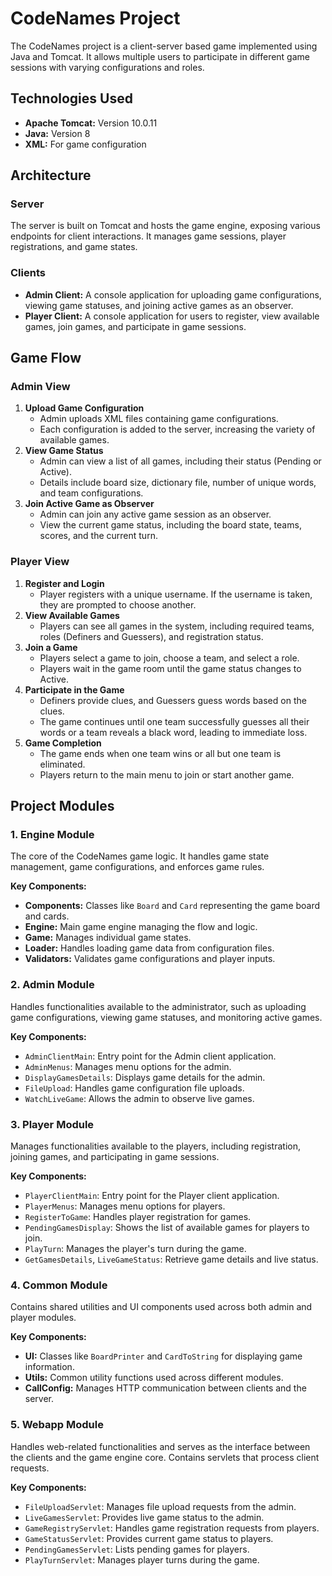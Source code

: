 # CodeNames Project

The CodeNames project is a client-server based game implemented using Java and Tomcat. It allows multiple users to participate in different game sessions with varying configurations and roles.

## Technologies Used
- **Apache Tomcat:** Version 10.0.11
- **Java:** Version 8
- **XML:** For game configuration

## Architecture

### Server
The server is built on Tomcat and hosts the game engine, exposing various endpoints for client interactions. It manages game sessions, player registrations, and game states.

### Clients
- **Admin Client:** A console application for uploading game configurations, viewing game statuses, and joining active games as an observer.
- **Player Client:** A console application for users to register, view available games, join games, and participate in game sessions.

## Game Flow

### Admin View
1. **Upload Game Configuration**
   - Admin uploads XML files containing game configurations.
   - Each configuration is added to the server, increasing the variety of available games.
2. **View Game Status**
   - Admin can view a list of all games, including their status (Pending or Active).
   - Details include board size, dictionary file, number of unique words, and team configurations.
3. **Join Active Game as Observer**
   - Admin can join any active game session as an observer.
   - View the current game status, including the board state, teams, scores, and the current turn.

### Player View
1. **Register and Login**
   - Player registers with a unique username. If the username is taken, they are prompted to choose another.
2. **View Available Games**
   - Players can see all games in the system, including required teams, roles (Definers and Guessers), and registration status.
3. **Join a Game**
   - Players select a game to join, choose a team, and select a role.
   - Players wait in the game room until the game status changes to Active.
4. **Participate in the Game**
   - Definers provide clues, and Guessers guess words based on the clues.
   - The game continues until one team successfully guesses all their words or a team reveals a black word, leading to immediate loss.
5. **Game Completion**
   - The game ends when one team wins or all but one team is eliminated.
   - Players return to the main menu to join or start another game.

## Project Modules

### 1. Engine Module
The core of the CodeNames game logic. It handles game state management, game configurations, and enforces game rules.

**Key Components:**
- **Components:** Classes like `Board` and `Card` representing the game board and cards.
- **Engine:** Main game engine managing the flow and logic.
- **Game:** Manages individual game states.
- **Loader:** Handles loading game data from configuration files.
- **Validators:** Validates game configurations and player inputs.

### 2. Admin Module
Handles functionalities available to the administrator, such as uploading game configurations, viewing game statuses, and monitoring active games.

**Key Components:**
- `AdminClientMain`: Entry point for the Admin client application.
- `AdminMenus`: Manages menu options for the admin.
- `DisplayGamesDetails`: Displays game details for the admin.
- `FileUpload`: Handles game configuration file uploads.
- `WatchLiveGame`: Allows the admin to observe live games.

### 3. Player Module
Manages functionalities available to the players, including registration, joining games, and participating in game sessions.

**Key Components:**
- `PlayerClientMain`: Entry point for the Player client application.
- `PlayerMenus`: Manages menu options for players.
- `RegisterToGame`: Handles player registration for games.
- `PendingGamesDisplay`: Shows the list of available games for players to join.
- `PlayTurn`: Manages the player's turn during the game.
- `GetGamesDetails`, `LiveGameStatus`: Retrieve game details and live status.

### 4. Common Module
Contains shared utilities and UI components used across both admin and player modules.

**Key Components:**
- **UI:** Classes like `BoardPrinter` and `CardToString` for displaying game information.
- **Utils:** Common utility functions used across different modules.
- **CallConfig:** Manages HTTP communication between clients and the server.

### 5. Webapp Module
Handles web-related functionalities and serves as the interface between the clients and the game engine core. Contains servlets that process client requests.

**Key Components:**
- `FileUploadServlet`: Manages file upload requests from the admin.
- `LiveGamesServlet`: Provides live game status to the admin.
- `GameRegistryServlet`: Handles game registration requests from players.
- `GameStatusServlet`: Provides current game status to players.
- `PendingGamesServlet`: Lists pending games for players.
- `PlayTurnServlet`: Manages player turns during the game.
